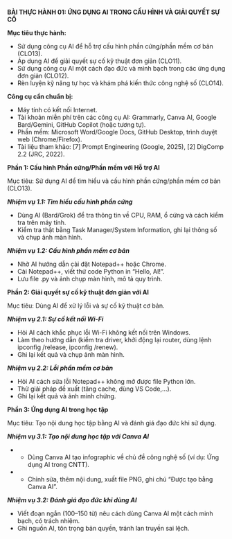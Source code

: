 **BÀI THỰC HÀNH 01: ỨNG DỤNG AI TRONG CẤU HÌNH VÀ GIẢI QUYẾT SỰ CỐ**

**Mục tiêu thực hành:**
- Sử dụng công cụ AI để hỗ trợ cấu hình phần cứng/phần mềm cơ bản (CLO13).
- Áp dụng AI để giải quyết sự cố kỹ thuật đơn giản (CLO11).
- Sử dụng công cụ AI một cách đạo đức và minh bạch trong các ứng dụng đơn giản (CLO12).
- Rèn luyện kỹ năng tự học và khám phá kiến thức công nghệ số (CLO14).

**Công cụ cần chuẩn bị:**
- Máy tính có kết nối Internet.
- Tài khoản miễn phí trên các công cụ AI: Grammarly, Canva AI, Google Bard/Gemini, GitHub Copilot (hoặc tương tự).
- Phần mềm: Microsoft Word/Google Docs, GitHub Desktop, trình duyệt web (Chrome/Firefox).
- Tài liệu tham khảo: [7] Prompt Engineering (Google, 2025), [2] DigComp 2.2 (JRC, 2022).

**Phần 1: Cấu hình Phần cứng/Phần mềm với Hỗ trợ AI**

Mục tiêu: Sử dụng AI để tìm hiểu và cấu hình phần cứng/phần mềm cơ bản (CLO13).

_**Nhiệm vụ 1.1: Tìm hiểu cấu hình phần cứng**_
- Dùng AI (Bard/Grok) để tra thông tin về CPU, RAM, ổ cứng và cách kiểm tra trên máy tính.
- Kiểm tra thật bằng Task Manager/System Information, ghi lại thông số và chụp ảnh màn hình.

_**Nhiệm vụ 1.2: Cấu hình phần mềm cơ bản**_
- Nhờ AI hướng dẫn cài đặt Notepad++ hoặc Chrome.
- Cài Notepad++, viết thử code Python in “Hello, AI!”.
- Lưu file .py và ảnh chụp màn hình, mô tả quy trình.

**Phần 2: Giải quyết sự cố kỹ thuật đơn giản với AI**

Mục tiêu: Dùng AI để xử lý lỗi và sự cố kỹ thuật cơ bản.

_**Nhiệm vụ 2.1: Sự cố kết nối Wi-Fi**_
- Hỏi AI cách khắc phục lỗi Wi-Fi không kết nối trên Windows.
- Làm theo hướng dẫn (kiểm tra driver, khởi động lại router, dùng lệnh ipconfig /release, ipconfig /renew).
- Ghi lại kết quả và chụp ảnh màn hình.

_**Nhiệm vụ 2.2: Lỗi phần mềm cơ bản**_
- Hỏi AI cách sửa lỗi Notepad++ không mở được file Python lớn.
- Thử giải pháp đề xuất (tăng cache, dùng VS Code,...).
- Ghi lại kết quả và ảnh minh chứng.

**Phần 3: Ứng dụng AI trong học tập**

Mục tiêu: Tạo nội dung học tập bằng AI và đánh giá đạo đức khi sử dụng.

_**Nhiệm vụ 3.1: Tạo nội dung học tập với Canva AI**_
- - Dùng Canva AI tạo infographic về chủ đề công nghệ số (ví dụ: Ứng dụng AI trong CNTT).
- - Chỉnh sửa, thêm nội dung, xuất file PNG, ghi chú “Được tạo bằng Canva AI”.

_**Nhiệm vụ 3.2: Đánh giá đạo đức khi dùng AI**_
- Viết đoạn ngắn (100–150 từ) nêu cách dùng Canva AI một cách minh bạch, có trách nhiệm.
- Ghi nguồn AI, tôn trọng bản quyền, tránh lan truyền sai lệch.
